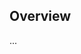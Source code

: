 <!-- Note: Please must use one of our issue templates to file an issue! 🛑 -->
<!-- 👉 https://github.com/stefanmaric/retryyy/issues/new/choose 👈 -->
<!-- **Issues that should have been filed with a template will be closed without action, and we will ask you to use a template.** -->

<!-- This blank issue template is only for issues that don't fit any of the templates. -->

## Overview

...
